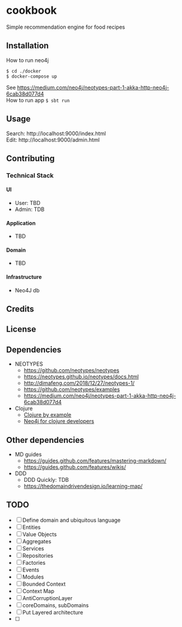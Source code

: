 # cookbook
Simple recommendation engine for food recipes

## Installation
How to run neo4j
```
$ cd ./docker
$ docker-compose up
```
See https://medium.com/neo4j/neotypes-part-1-akka-http-neo4j-6cab38d077d4  
How to run app
`$ sbt run`
## Usage
Search: http://localhost:9000/index.html  
Edit:   http://localhost:9000/admin.html
## Contributing
### Technical Stack
#### UI
* User: TBD
* Admin: TDB
#### Application
* TBD
#### Domain
* TBD
#### Infrastructure
* Neo4J db
## Credits
## License
## Dependencies
* NEOTYPES
    * https://github.com/neotypes/neotypes 
    * https://neotypes.github.io/neotypes/docs.html  
    * http://dimafeng.com/2018/12/27/neotypes-1/  
    * https://github.com/neotypes/examples  
    * https://medium.com/neo4j/neotypes-part-1-akka-http-neo4j-6cab38d077d4
* Clojure
    * [Clojure by example](https://kimh.github.io/clojure-by-example/#hello-world)
    * [Neo4j for clojure developers](https://neo4j.com/developer/clojure/)
## Other dependencies
* MD guides
    * https://guides.github.com/features/mastering-markdown/
    * https://guides.github.com/features/wikis/
* DDD
    * DDD Quickly: TDB
    * https://thedomaindrivendesign.io/learning-map/

## TODO
* [ ] Define domain and ubiquitous language
* [ ] Entities
* [ ] Value Objects
* [ ] Aggregates
* [ ] Services
* [ ] Repositories
* [ ] Factories
* [ ] Events
* [ ] Modules
* [ ] Bounded Context
* [ ] Context Map
* [ ] AntiCorruptionLayer
* [ ] coreDomains, subDomains
* [ ] Put Layered architecture
* [ ] 
 